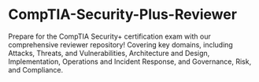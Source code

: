 # CompTIA-Security-Plus-Reviewer
Prepare for the CompTIA Security+ certification exam with our comprehensive reviewer repository! Covering key domains, including Attacks, Threats, and Vulnerabilities, Architecture and Design, Implementation, Operations and Incident Response, and Governance, Risk, and Compliance.
